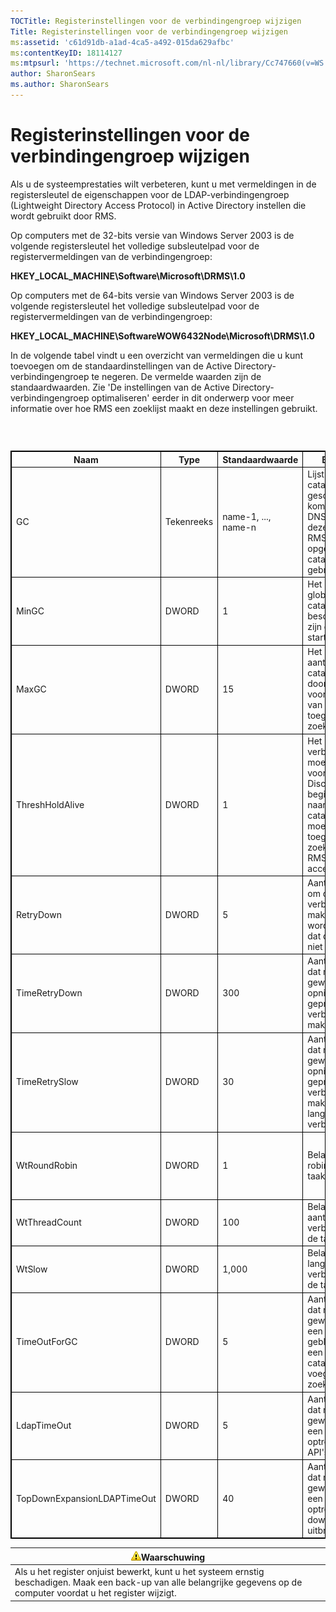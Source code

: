 ```yaml
---
TOCTitle: Registerinstellingen voor de verbindingengroep wijzigen
Title: Registerinstellingen voor de verbindingengroep wijzigen
ms:assetid: 'c61d91db-a1ad-4ca5-a492-015da629afbc'
ms:contentKeyID: 18114127
ms:mtpsurl: 'https://technet.microsoft.com/nl-nl/library/Cc747660(v=WS.10)'
author: SharonSears
ms.author: SharonSears
---
```


Registerinstellingen voor de verbindingengroep wijzigen
=======================================================

Als u de systeemprestaties wilt verbeteren, kunt u met vermeldingen in de registersleutel de eigenschappen voor de LDAP-verbindingengroep (Lightweight Directory Access Protocol) in Active Directory instellen die wordt gebruikt door RMS.

Op computers met de 32-bits versie van Windows Server 2003 is de volgende registersleutel het volledige subsleutelpad voor de registervermeldingen van de verbindingengroep:

**HKEY\_LOCAL\_MACHINE\\Software\\Microsoft\\DRMS\\1.0**

Op computers met de 64-bits versie van Windows Server 2003 is de volgende registersleutel het volledige subsleutelpad voor de registervermeldingen van de verbindingengroep:

**HKEY\_LOCAL\_MACHINE\\SoftwareWOW6432Node\\Microsoft\\DRMS\\1.0**

In de volgende tabel vindt u een overzicht van vermeldingen die u kunt toevoegen om de standaardinstellingen van de Active Directory-verbindingengroep te negeren. De vermelde waarden zijn de standaardwaarden. Zie 'De instellingen van de Active Directory-verbindingengroep optimaliseren' eerder in dit onderwerp voor meer informatie over hoe RMS een zoeklijst maakt en deze instellingen gebruikt.

###  

 
<table style="border:1px solid black;">
<colgroup>
<col width="20%" />
<col width="20%" />
<col width="20%" />
<col width="20%" />
<col width="20%" />
</colgroup>
<thead>
<tr class="header">
<th style="border:1px solid black;" >Naam</th>
<th style="border:1px solid black;" >Type</th>
<th style="border:1px solid black;" >Standaardwaarde</th>
<th style="border:1px solid black;" >Beschrijving</th>
<th style="border:1px solid black;" >Opmerkingen</th>
</tr>
</thead>
<tbody>
<tr class="odd">
<td style="border:1px solid black;">GC</td>
<td style="border:1px solid black;">Tekenreeks</td>
<td style="border:1px solid black;">name-1, ..., name-n</td>
<td style="border:1px solid black;">Lijst van globale catalogussen gescheiden door komma's (met DNS-namen). Met deze sleutel kan RMS alleen de opgegeven globale catalogussen gebruiken.</td>
<td style="border:1px solid black;">Als u wilt dat RMS geen zoeklijst maakt, geeft u met deze instelling op welke globale catalogussen moeten worden gebruikt.</td>
</tr>
<tr class="even">
<td style="border:1px solid black;">MinGC</td>
<td style="border:1px solid black;">DWORD</td>
<td style="border:1px solid black;">1</td>
<td style="border:1px solid black;">Het minimum aantal globale catalogussen dat beschikbaar moet zijn om RMS te starten.</td>
<td style="border:1px solid black;"></td>
</tr>
<tr class="odd">
<td style="border:1px solid black;">MaxGC</td>
<td style="border:1px solid black;">DWORD</td>
<td style="border:1px solid black;">15</td>
<td style="border:1px solid black;">Het maximum aantal globale catalogussen dat door de algoritme voor het opsporen van topologie wordt toegevoegd aan de zoeklijst.</td>
<td style="border:1px solid black;"></td>
</tr>
<tr class="even">
<td style="border:1px solid black;">ThreshHoldAlive</td>
<td style="border:1px solid black;">DWORD</td>
<td style="border:1px solid black;">1</td>
<td style="border:1px solid black;">Het minimum aantal verbindingen dat moet reageren voordat DiscoveryServices begint te zoeken naar globale catalogussen die moeten worden toegevoegd aan de zoeklijst, zodat RMS verzoeken kan accepteren.</td>
<td style="border:1px solid black;"></td>
</tr>
<tr class="odd">
<td style="border:1px solid black;">RetryDown</td>
<td style="border:1px solid black;">DWORD</td>
<td style="border:1px solid black;">5</td>
<td style="border:1px solid black;">Aantal pogingen om opnieuw verbinding te maken voordat wordt vastgesteld dat de verbinding niet reageert.</td>
<td style="border:1px solid black;"></td>
</tr>
<tr class="even">
<td style="border:1px solid black;">TimeRetryDown</td>
<td style="border:1px solid black;">DWORD</td>
<td style="border:1px solid black;">300</td>
<td style="border:1px solid black;">Aantal seconden dat moet worden gewacht voordat er opnieuw wordt geprobeerd verbinding te maken.</td>
<td style="border:1px solid black;">U hoeft deze standaardinstelling niet te wijzigen, behalve bij uitzonderlijke omstandigheden.</td>
</tr>
<tr class="odd">
<td style="border:1px solid black;">TimeRetrySlow</td>
<td style="border:1px solid black;">DWORD</td>
<td style="border:1px solid black;">30</td>
<td style="border:1px solid black;">Aantal seconden dat moet worden gewacht voordat er opnieuw wordt geprobeerd verbinding te maken met een langzame verbinding.</td>
<td style="border:1px solid black;">U hoeft deze standaardinstelling niet te wijzigen, behalve bij uitzonderlijke omstandigheden.</td>
</tr>
<tr class="even">
<td style="border:1px solid black;">WtRoundRobin</td>
<td style="border:1px solid black;">DWORD</td>
<td style="border:1px solid black;">1</td>
<td style="border:1px solid black;">Belang van round robin tijdens taakverdeling.</td>
<td style="border:1px solid black;">Het relatieve belang van round robin in de taakverdeling. De laagste waarde is 1.</td>
</tr>
<tr class="odd">
<td style="border:1px solid black;">WtThreadCount</td>
<td style="border:1px solid black;">DWORD</td>
<td style="border:1px solid black;">100</td>
<td style="border:1px solid black;">Belang van het aantal threads per verbinding tijdens de taakverdeling.</td>
<td style="border:1px solid black;">Het relatieve belang van een laag aantal threads.</td>
</tr>
<tr class="even">
<td style="border:1px solid black;">WtSlow</td>
<td style="border:1px solid black;">DWORD</td>
<td style="border:1px solid black;">1,000</td>
<td style="border:1px solid black;">Belasting van een langzame verbinding tijdens de taakverdeling.</td>
<td style="border:1px solid black;">Het relatieve belang van een verbinding die niet langzaam is.</td>
</tr>
<tr class="odd">
<td style="border:1px solid black;">TimeOutForGC</td>
<td style="border:1px solid black;">DWORD</td>
<td style="border:1px solid black;">5</td>
<td style="border:1px solid black;">Aantal seconden dat moet worden gewacht voordat een aanvraag wordt geblokkeerd om een globale catalogus toe te voegen aan de zoeklijst.</td>
<td style="border:1px solid black;"></td>
</tr>
<tr class="even">
<td style="border:1px solid black;">LdapTimeOut</td>
<td style="border:1px solid black;">DWORD</td>
<td style="border:1px solid black;">5</td>
<td style="border:1px solid black;">Aantal seconden dat moet worden gewacht voordat er een time-out optreedt voor LDAP API's.</td>
<td style="border:1px solid black;"></td>
</tr>
<tr class="odd">
<td style="border:1px solid black;">TopDownExpansionLDAPTimeOut</td>
<td style="border:1px solid black;">DWORD</td>
<td style="border:1px solid black;">40</td>
<td style="border:1px solid black;">Aantal seconden dat moet worden gewacht voordat er een time-out optreedt voor top-down LDAP-uitbreidingsquery's.</td>
<td style="border:1px solid black;"></td>
</tr>
</tbody>
</table>
  
| ![](/security-updates/images/Cc747660.Caution(WS.10).gif)Waarschuwing                                                                                          |  
|---------------------------------------------------------------------------------------------------------------------------------------------------------------------------|  
| Als u het register onjuist bewerkt, kunt u het systeem ernstig beschadigen. Maak een back-up van alle belangrijke gegevens op de computer voordat u het register wijzigt. |
